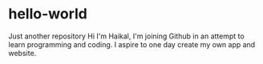 # hello-world
Just another repository
Hi I'm Haikal, I'm joining Github in an attempt to learn programming and coding. I aspire to one day create my own app and website.
